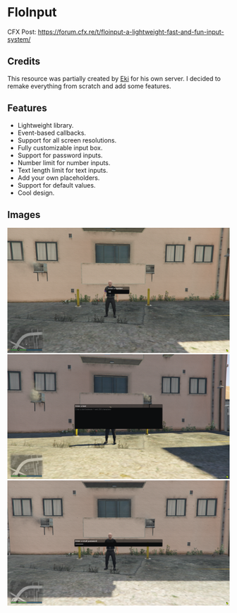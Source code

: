 # FloInput

CFX Post: https://forum.cfx.re/t/floinput-a-lightweight-fast-and-fun-input-system/

## Credits

This resource was partially created by [Eki](https://github.com/Ekinoxx0) for his own server.
I decided to remake everything from scratch and add some features.

## Features
* Lightweight library.
* Event-based callbacks.
* Support for all screen resolutions.
* Fully customizable input box.
* Support for password inputs.
* Number limit for number inputs.
* Text length limit for text inputs.
* Add your own placeholders.
* Support for default values.
* Cool design.

## Images

![Number input](https://raw.githubusercontent.com/FRFlo/FloInput/develop/docs/number-input.png)
![Text input](https://raw.githubusercontent.com/FRFlo/FloInput/develop/docs/text-input.png)
![Password input](https://raw.githubusercontent.com/FRFlo/FloInput/develop/docs/short_text-input.png)